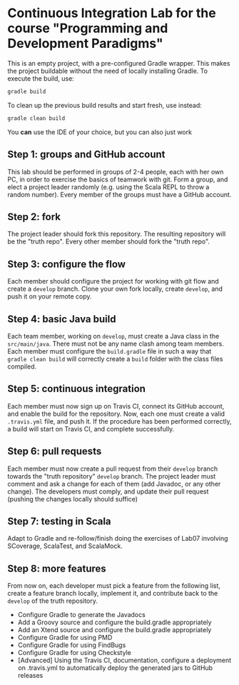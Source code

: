 # Continuous Integration Lab for the course "Programming and Development Paradigms"

This is an empty project, with a pre-configured Gradle wrapper.
This makes the project buildable without the need of locally installing Gradle.
To execute the build, use:
```bash
gradle build
```
To clean up the previous build results and start fresh, use instead:
```bash
gradle clean build
```
You **can** use the IDE of your choice, but you can also just work 

## Step 1: groups and GitHub account

This lab should be performed in groups of 2-4 people, each with her own PC, in order to exercise the basics of teamwork with git.
Form a group, and elect a project leader randomly (e.g. using the Scala REPL to throw a random number).
Every member of the groups must have a GitHub account.

## Step 2: fork

The project leader should fork this repository.
The resulting repository will be the "truth repo".
Every other member should fork the "truth repo".

## Step 3: configure the flow

Each member should configure the project for working with git flow and create a `develop` branch.
Clone your own fork locally, create `develop`, and push it on your remote copy.

## Step 4: basic Java build

Each team member, working on `develop`, must create a Java class in the `src/main/java`.
There must not be any name clash among team members.
Each member must configure the `build.gradle` file in such a way that `gradle clean build` will correctly create a `build` folder with the class files compiled.

## Step 5: continuous integration

Each member must now sign up on Travis CI, connect its GitHub account, and enable the build for the repository.
Now, each one must create a valid `.travis.yml` file, and push it.
If the procedure has been performed correctly, a build will start on Travis CI, and complete successfully.

## Step 6: pull requests

Each member must now create a pull request from their `develop` branch towards the "truth repository" `develop` branch.
The project leader must comment and ask a change for each of them (add Javadoc, or any other change).
The developers must comply, and update their pull request (pushing the changes locally should suffice)

## Step 7: testing in Scala

Adapt to Gradle and re-follow/finish doing the exercises of Lab07 involving SCoverage, ScalaTest, and ScalaMock.

## Step 8: more features

From now on, each developer must pick a feature from the following list, create a feature branch locally, implement it, and contribute back to the `develop` of the truth repository.

* Configure Gradle to generate the Javadocs
* Add a Groovy source and configure the build.gradle appropriately
* Add an Xtend source and configure the build.gradle appropriately
* Configure Gradle for using PMD
* Configure Gradle for using FindBugs
* Configure Gradle for using Checkstyle
* [Advanced] Using the Travis CI, documentation, configure a deployment on .travis.yml to automatically deploy the generated jars to GitHub releases
